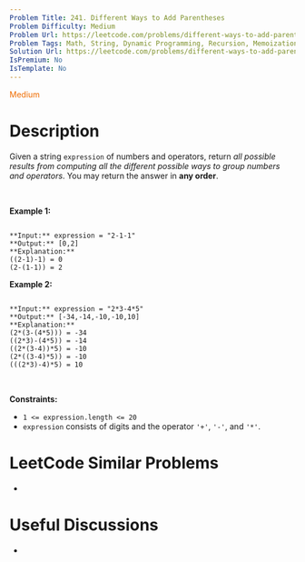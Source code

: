 ```yaml
---
Problem Title: 241. Different Ways to Add Parentheses
Problem Difficulty: Medium
Problem Url: https://leetcode.com/problems/different-ways-to-add-parentheses/
Problem Tags: Math, String, Dynamic Programming, Recursion, Memoization
Solution Url: https://leetcode.com/problems/different-ways-to-add-parentheses/solution/
IsPremium: No
IsTemplate: No
---
```


<span style="color: rgb(239, 108, 0);">Medium</span>

# Description

Given a string `expression` of numbers and operators, return *all possible results from computing all the different possible ways to group numbers and operators*. You may return the answer in **any order**.


 


**Example 1:**



```

**Input:** expression = "2-1-1"
**Output:** [0,2]
**Explanation:**
((2-1)-1) = 0 
(2-(1-1)) = 2

```

**Example 2:**



```

**Input:** expression = "2*3-4*5"
**Output:** [-34,-14,-10,-10,10]
**Explanation:**
(2*(3-(4*5))) = -34 
((2*3)-(4*5)) = -14 
((2*(3-4))*5) = -10 
(2*((3-4)*5)) = -10 
(((2*3)-4)*5) = 10

```

 


**Constraints:**


* `1 <= expression.length <= 20`
* `expression` consists of digits and the operator `'+'`, `'-'`, and `'*'`.




# LeetCode Similar Problems

- []()

# Useful Discussions

- []()
